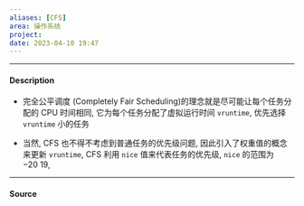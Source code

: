 ```yaml
---
aliases: [CFS]
area: 操作系统
project: 
date: 2023-04-10 19:47
---
```

---
#### Description
- 完全公平调度 (Completely Fair Scheduling)的理念就是尽可能让每个任务分配的 CPU 时间相同, 它为每个任务分配了虚拟运行时间 `vruntime`, 优先选择 `vruntime` 小的任务

- 当然, CFS 也不得不考虑到普通任务的优先级问题, 因此引入了权重值的概念来更新 `vruntime`, CFS 利用 `nice` 值来代表任务的优先级, `nice` 的范围为 $-20~19$, 
---
#### Source
